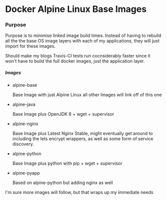 Docker Alpine Linux Base Images
===============================


### Purpose

Purpose is to minimise linked image build times.
Instead of having to rebuild all the the base OS image layers with 
each of my applications, they will just import for these images.

Should make my blogs Travis-CI tests run cocnsiderably faster since it
won't have to build the full docker images, just the application layer.


##### Images

- alpine-base

    Base Image with just Alpine Linux all other Images will link off of this one

- alpine-java

    Base Image plus OpenJDK 8 + wget + supervisor

- alpine-nginx

    Base Image plus Latest Nginx Stable, might eventually get around to including
    the lets encrypt wrappers, as well as some form of service discovery.

- alpine-python

    Base Image plus python with pip + wget + supervisor

- alpine-pyapp

    Based on alpine-python but adding nginx as well

I'm sure more images will follow, but that wraps up my immediate needs

